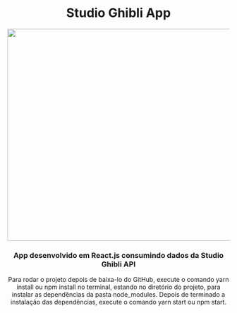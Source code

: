 <h1 align="center">Studio Ghibli App</h1>

<img src="/photos/ghibli.gif" height="480" width="800">

<h3 align="center">
    <p>App desenvolvido em React.js consumindo dados da Studio Ghibli API</p>
</h3>

<p align="center">Para rodar o projeto depois de baixa-lo do GitHub, execute o comando yarn install ou npm install no terminal, estando no diretório do projeto, para instalar as dependências da pasta node_modules.
Depois de terminado a instalação das dependências, execute o comando yarn start ou npm start.</p>

